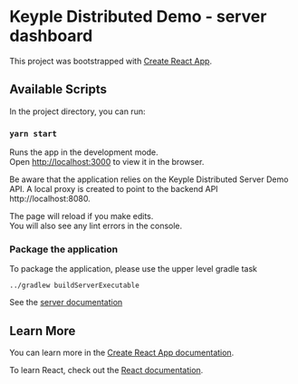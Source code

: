 # Keyple Distributed Demo - server dashboard

This project was bootstrapped with [Create React App](https://github.com/facebook/create-react-app).

## Available Scripts

In the project directory, you can run:

### `yarn start`

Runs the app in the development mode.\
Open [http://localhost:3000](http://localhost:3000) to view it in the browser. 

Be aware that the application relies on the Keyple Distributed Server Demo API. A local proxy is created to point to the backend API http://localhost:8080. 

The page will reload if you make edits.\
You will also see any lint errors in the console.

### Package the application

To package the application, please use the upper level gradle task

```../gradlew buildServerExecutable```

See the [server documentation](../README.md)

## Learn More

You can learn more in the [Create React App documentation](https://facebook.github.io/create-react-app/docs/getting-started).

To learn React, check out the [React documentation](https://reactjs.org/).
